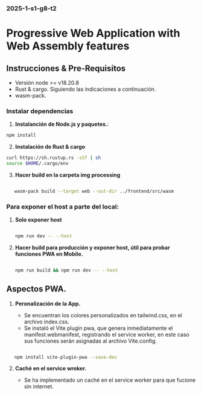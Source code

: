 ### 2025-1-s1-g8-t2

# Progressive Web Application with Web Assembly features


## Instrucciones & Pre-Requisitos

- Versión node >= v18.20.8
- Rust & cargo. Siguiendo las indicaciones a continuación.
- wasm-pack. 

### Instalar dependencias

1. **Instalanción de Node.js y paquetes.**:
   
```bash 
npm install 

```

2. **Instalación de Rust & cargo**

```bash 
curl https://sh.rustup.rs -sSf | sh
source $HOME/.cargo/env
```

3. **Hacer build en la carpeta img processing**
   
```bash

   wasm-pack build --target web --out-dir ../frontend/src/wasm

   ```

### Para exponer el host a parte del local: 

1. **Solo exponer host**
   
   ```bash

   npm run dev -- --host

   ```
2. **Hacer build para producción y exponer host, útil para probar funciones PWA en Mobile.**
    ```bash

   npm run build && npm run dev -- --host

   ```

## Aspectos PWA. 

1. **Peronalización de la App.**
   
   - Se encuentran los colores personalizados en tailwind.css, en el archivo index.css.
   - Se instaló el Vite plugin pwa, que genera inmediatamente el manifest.webmanifest, registrando el service worker, en este caso sus funciones serán asignadas al archivo Vite.config.

```bash

   npm install vite-plugin-pwa --save-dev

   ```
2. **Caché en el service wroker.**

   - Se ha implementado un caché en el service worker para que fucione sin internet. 
